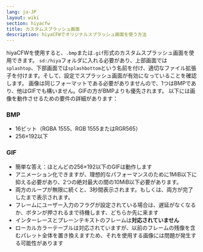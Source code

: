 ```yaml
---
lang: ja-JP
layout: wiki
section: hiyacfw
title: カスタムスプラッシュ画面
description: hiyaCFWでオリジナルスプラッシュ画面を使う方法
---
```


hiyaCFWを使用すると、`.bmp`または`.gif`形式のカスタムスプラッシュ画面を使用できます。 `sd:/hiya`フォルダに入れる必要があり、上部画面では `splashtop`、下部画面では`splashbottom`という名前を付け、適切なファイル拡張子を付けます。そして、設定でスプラッシュ画面が有効になっていることを確認します。 画像は同じフォーマットである必要がありませんので、1つはBMPであり、他はGIFでも構いません。GIFの方がBMPよりも優先されます。 以下には画像を動作させるための要件の詳細があります：

### BMP
- 16ビット（RGBA 1555、RGB 1555またはRGR565）
- 256×192以下

### GIF
- 簡単な答え：ほとんどの256×192以下のGIFは動作します
- アニメーション化できますが、理想的なパフォーマンスのために1MiB以下に抑える必要があり、2つの絶対最大の間の10MiB以下必要があります。
- 両方のループが無限に続くと、3秒間表示されます。もしくは、両方が完了したまで表示されます。
- フレームにユーザー入力のフラグが設定されている場合は、遅延がなくなるか、ボタンが押されるまで待機します、どちらか先に来ます
- インターレースとプレーンテキストのフレームは**対応されていません**
- ローカルカラーテーブルは対応されていますが、以前のフレームの残像を含むパレット全体を置き換えますため、それを使用する画像には問題が発生する可能性があります
